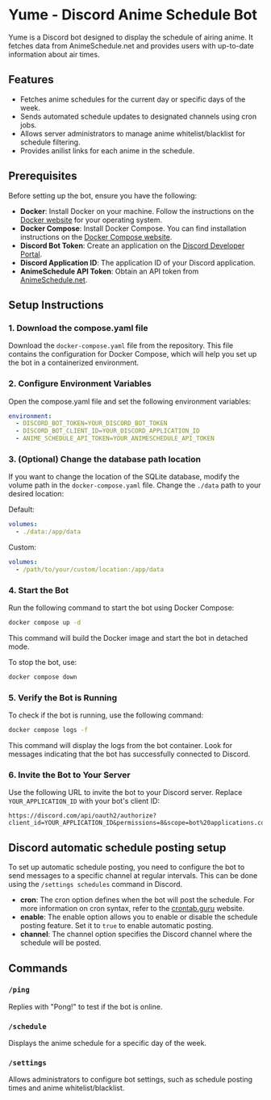 # Yume - Discord Anime Schedule Bot

Yume is a Discord bot designed to display the schedule of airing anime. It fetches data from AnimeSchedule.net and provides users with up-to-date information about air times.

## Features

- Fetches anime schedules for the current day or specific days of the week.
- Sends automated schedule updates to designated channels using cron jobs.
- Allows server administrators to manage anime whitelist/blacklist for schedule filtering.
- Provides anilist links for each anime in the schedule.

## Prerequisites

Before setting up the bot, ensure you have the following:

- **Docker**: Install Docker on your machine. Follow the instructions on the [Docker website](https://docs.docker.com/get-docker/) for your operating system.
- **Docker Compose**: Install Docker Compose. You can find installation instructions on the [Docker Compose website](https://docs.docker.com/compose/install/).
- **Discord Bot Token**: Create an application on the [Discord Developer Portal](https://discord.com/developers/applications).
- **Discord Application ID**: The application ID of your Discord application.
- **AnimeSchedule API Token**: Obtain an API token from [AnimeSchedule.net](https://animeschedule.net/).

## Setup Instructions

### 1. Download the compose.yaml file

Download the `docker-compose.yaml` file from the repository. This file contains the configuration for Docker Compose, which will help you set up the bot in a containerized environment.

### 2. Configure Environment Variables

Open the compose.yaml file and set the following environment variables:

```yaml
environment:
  - DISCORD_BOT_TOKEN=YOUR_DISCORD_BOT_TOKEN
  - DISCORD_BOT_CLIENT_ID=YOUR_DISCORD_APPLICATION_ID
  - ANIME_SCHEDULE_API_TOKEN=YOUR_ANIMESCHEDULE_API_TOKEN
```

### 3. (Optional) Change the database path location

If you want to change the location of the SQLite database, modify the volume path in the `docker-compose.yaml` file. Change the `./data` path to your desired location:

Default:

```yaml
volumes:
  - ./data:/app/data
```

Custom:

```yaml
volumes:
  - /path/to/your/custom/location:/app/data
```

### 4. Start the Bot

Run the following command to start the bot using Docker Compose:

```bash
docker compose up -d
```

This command will build the Docker image and start the bot in detached mode.

To stop the bot, use:

```bash
docker compose down
```

### 5. Verify the Bot is Running

To check if the bot is running, use the following command:

```bash
docker compose logs -f
```

This command will display the logs from the bot container. Look for messages indicating that the bot has successfully connected to Discord.

### 6. Invite the Bot to Your Server

Use the following URL to invite the bot to your Discord server. Replace `YOUR_APPLICATION_ID` with your bot's client ID:

```
https://discord.com/api/oauth2/authorize?client_id=YOUR_APPLICATION_ID&permissions=8&scope=bot%20applications.commands
```

## Discord automatic schedule posting setup

To set up automatic schedule posting, you need to configure the bot to send messages to a specific channel at regular intervals. This can be done using the `/settings schedules` command in Discord.

- **cron**: The cron option defines when the bot will post the schedule. For more information on cron syntax, refer to the [crontab.guru](https://crontab.guru/) website.
- **enable**: The enable option allows you to enable or disable the schedule posting feature. Set it to `true` to enable automatic posting.
- **channel**: The channel option specifies the Discord channel where the schedule will be posted.

## Commands

### `/ping`

Replies with "Pong!" to test if the bot is online.

### `/schedule`

Displays the anime schedule for a specific day of the week.

### `/settings`

Allows administrators to configure bot settings, such as schedule posting times and anime whitelist/blacklist.
